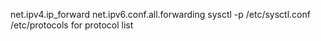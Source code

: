 net.ipv4.ip_forward
net.ipv6.conf.all.forwarding
sysctl -p /etc/sysctl.conf
/etc/protocols for protocol list
